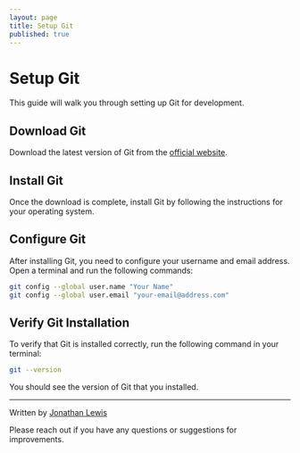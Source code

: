 ```yaml
---
layout: page
title: Setup Git
published: true
---
```


# Setup Git

This guide will walk you through setting up Git for development.

## Download Git

Download the latest version of Git from the [official website](https://git-scm.com/downloads).

## Install Git

Once the download is complete, install Git by following the instructions for your operating system.

## Configure Git

After installing Git, you need to configure your username and email address. Open a terminal and run the following commands:

```bash
git config --global user.name "Your Name"
git config --global user.email "your-email@address.com"
```

## Verify Git Installation

To verify that Git is installed correctly, run the following command in your terminal:

```bash
git --version
```

You should see the version of Git that you installed.

---

Written by [Jonathan Lewis](https://www.linkedin.com/in/jonathan-david-lewis/)

Please reach out if you have any questions or suggestions for improvements.